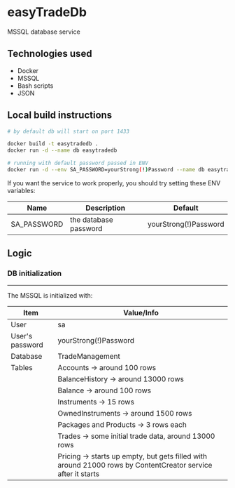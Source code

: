 # easyTradeDb

MSSQL database service

## Technologies used

- Docker
- MSSQL
- Bash scripts
- JSON

## Local build instructions

```bash
# by default db will start on port 1433

docker build -t easytradedb .
docker run -d --name db easytradedb

# running with default password passed in ENV
docker run -d --env SA_PASSWORD=yourStrong(!)Password --name db easytradedb
```

If you want the service to work properly, you should try setting these ENV variables:

| Name        | Description           | Default               |
| ----------- | --------------------- | --------------------- |
| SA_PASSWORD | the database password | yourStrong(!)Password |

## Logic

### DB initialization

---

The MSSQL is initialized with:

| Item            | Value/Info                                                                                                   |
| --------------- | ------------------------------------------------------------------------------------------------------------ |
| User            | sa                                                                                                           |
| User's password | yourStrong(!)Password                                                                                        |
| Database        | TradeManagement                                                                                              |
| Tables          | Accounts -> around 100 rows                                                                                  |
|                 | BalanceHistory -> around 13000 rows                                                                          |
|                 | Balance -> around 100 rows                                                                                   |
|                 | Instruments -> 15 rows                                                                                       |
|                 | OwnedInstruments -> around 1500 rows                                                                         |
|                 | Packages and Products -> 3 rows each                                                                         |
|                 | Trades -> some initial trade data, around 13000 rows                                                         |
|                 | Pricing -> starts up empty, but gets filled with around 21000 rows by ContentCreator service after it starts |
